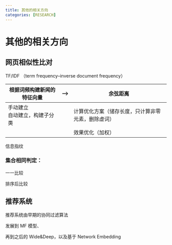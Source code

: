 ```yaml
---
title: 其他的相关方向
categories: [RESEARCH]
---
```


# 其他的相关方向

## 网页相似性比对

TF/IDF （term frequency–inverse document frequency）

| 根据词频构建新闻的特征向量       | -->  | 余弦距离                                           |
| -------------------------------- | ---- | -------------------------------------------------- |
| 手动建立<br>自动建立，构建子分类 |      | 计算优化方案（储存长度，只计算非零元素，删除虚词） |
|                                  |      | 效果优化（加权）                                   |

信息指纹

### 集合相同判定：

一一比较

排序后比较



## 推荐系统

推荐系统由早期的协同过滤算法

发展到 MF 模型、

再到之后的 Wide&Deep，以及基于 Network Embedding